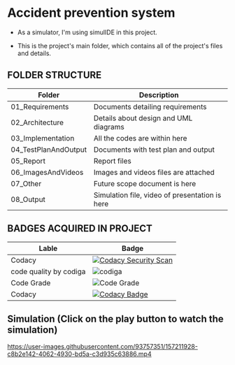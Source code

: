 
# Accident prevention system
- As a simulator, I'm using simulIDE in this project.

- This is the project's main folder, which contains all of the project's files and details.

## FOLDER STRUCTURE 

| Folder | Description |
| ------ |------------ |
| 01_Requirements | Documents detailing requirements |
| 02_Architecture | Details about design and UML diagrams |
| 03_Implementation | All the codes are within here |
| 04_TestPlanAndOutput |Documents with test plan and output |
| 05_Report | Report files |
| 06_ImagesAndVideos | Images and videos files are attached |
| 07_Other | Future scope document is here |
| 08_Output | Simulation file, video of presentation is here |

## BADGES ACQUIRED IN PROJECT

| Lable | Badge |
| ------ | ------ |
| Codacy | [![Codacy Security Scan](https://github.com/Ankarvaishnavi/M2-EmbSys/actions/workflows/codacy.yml/badge.svg)](https://github.com/Ankarvaishnavi/M2-EmbSys/actions/workflows/codacy.yml) |
| code quality by codiga | ![codiga](https://api.codiga.io/project/31678/score/svg) |
| Code Grade | ![Code Grade](https://api.codiga.io/project/31678/status/svg) |
| Codacy | [![Codacy Badge](https://app.codacy.com/project/badge/Grade/f76868264c61414bb23bf2e863247264)](https://www.codacy.com/gh/Ankarvaishnavi/M2-EmbSys/dashboard?utm_source=github.com&amp;utm_medium=referral&amp;utm_content=Ankarvaishnavi/M2-EmbSys&amp;utm_campaign=Badge_Grade) |




## Simulation (Click on the play button to watch the simulation)


https://user-images.githubusercontent.com/93757351/157211928-c8b2e142-4062-4930-bd5a-c3d935c63886.mp4

